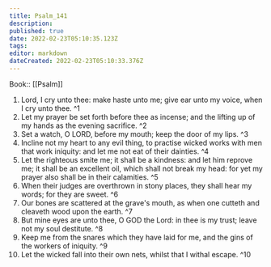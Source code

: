 ```yaml
---
title: Psalm_141
description: 
published: true
date: 2022-02-23T05:10:35.123Z
tags: 
editor: markdown
dateCreated: 2022-02-23T05:10:33.376Z
---
```


 Book:: [[Psalm]]
 1. Lord, I cry unto thee: make haste unto me; give ear unto my voice, when I cry unto thee. ^1
 2. Let my prayer be set forth before thee as incense; and the lifting up of my hands as the evening sacrifice. ^2
 3. Set a watch, O LORD, before my mouth; keep the door of my lips. ^3
 4. Incline not my heart to any evil thing, to practise wicked works with men that work iniquity: and let me not eat of their dainties. ^4
 5. Let the righteous smite me; it shall be a kindness: and let him reprove me; it shall be an excellent oil, which shall not break my head: for yet my prayer also shall be in their calamities. ^5
 6. When their judges are overthrown in stony places, they shall hear my words; for they are sweet. ^6
 7. Our bones are scattered at the grave's mouth, as when one cutteth and cleaveth wood upon the earth. ^7
 8. But mine eyes are unto thee, O GOD the Lord: in thee is my trust; leave not my soul destitute. ^8
 9. Keep me from the snares which they have laid for me, and the gins of the workers of iniquity. ^9
 10. Let the wicked fall into their own nets, whilst that I withal escape. ^10
